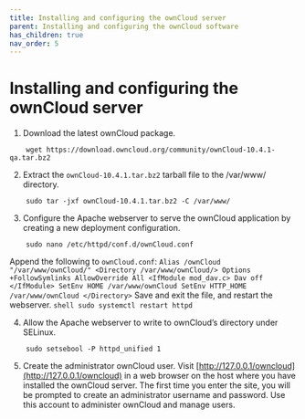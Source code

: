```yaml
---
title: Installing and configuring the ownCloud server
parent: Installing and configuring the ownCloud software
has_children: true
nav_order: 5
---
```


# Installing and configuring the ownCloud server

1. Download the latest ownCloud package.
```shell
	wget https://download.owncloud.org/community/ownCloud-10.4.1-qa.tar.bz2
```

2. Extract the `ownCloud-10.4.1.tar.bz2` tarball file to the /var/www/ directory.
```shell
	sudo tar -jxf ownCloud-10.4.1.tar.bz2 -C /var/www/
```

3. Configure the Apache webserver to serve the ownCloud application by creating a new deployment configuration. 
```shell
	sudo nano /etc/httpd/conf.d/ownCloud.conf
```
Append the following to `ownCloud.conf`:
    ```
    Alias /ownCloud "/var/www/ownCloud/"
    <Directory /var/www/ownCloud/>
      Options +FollowSymlinks
      AllowOverride All
     <IfModule mod_dav.c>
      Dav off
     </IfModule>
     SetEnv HOME /var/www/ownCloud
     SetEnv HTTP_HOME /var/www/ownCloud
    </Directory>
    ```
Save and exit the file, and restart the webserver.
    ```shell
    	sudo systemctl restart httpd
    ```

4. Allow the Apache webserver to write to ownCloud’s directory under SELinux.
```shell
	sudo setsebool -P httpd_unified 1
```

5. Create the administrator ownCloud user. Visit [http://127.0.0.1/owncloud](http://127.0.0.1/owncloud) in a web browser on the host where you have installed the ownCloud server. The first time you enter the site, you will be prompted to create an administrator username and password. Use this account to administer ownCloud and manage users. 